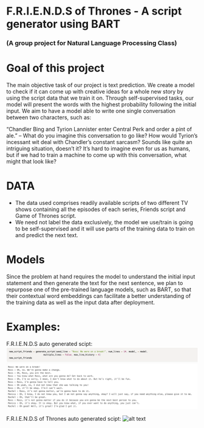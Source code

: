 # F.R.I.E.N.D.S of Thrones - A script generator using BART
### (A group project for Natural Language Processing Class)

# Goal of this project

The main objective task of our project is text prediction. We create a model to check if it can come up with
creative ideas for a whole new story by using the script data that we train it on. Through self-supervised
tasks, our model will present the words with the highest probability following the initial input. We aim to have
a model able to write one single conversation between two characters, such as:

“Chandler Bing and Tyrion Lannister enter Central Perk and order a pint of ale.” – What do you imagine this
conversation to go like? How would Tyrion’s incessant wit deal with Chandler’s constant sarcasm? Sounds
like quite an intriguing situation, doesn’t it? It’s hard to imagine even for us as humans, but if we had to train
a machine to come up with this conversation, what might that look like?

#  DATA
- The data used comprises readily available scripts of two different TV shows containing all the episodes
of each series, Friends script and Game of Thrones script.
- We need not label the data exclusively, the model we use/train is going to be self-supervised and it will
use parts of the training data to train on and predict the next text.

# Models
Since the problem at hand requires the model to understand the initial input statement and then
generate the text for the next sentence, we plan to repurpose one of the pre-trained language models, such
as BART, so that their contextual word embeddings can facilitate a better understanding of the
training data as well as the input data after deployment.

# Examples:
F.R.I.E.N.D.S auto generated scipt:
![alt text](https://github.com/JolieFang/F.R.I.E.N.D.S-of-Thrones---A-script-generator-using-BART/blob/main/Friends.png)

F.R.I.E.N.D.S of Thrones auto generated scipt:
![alt text]()
